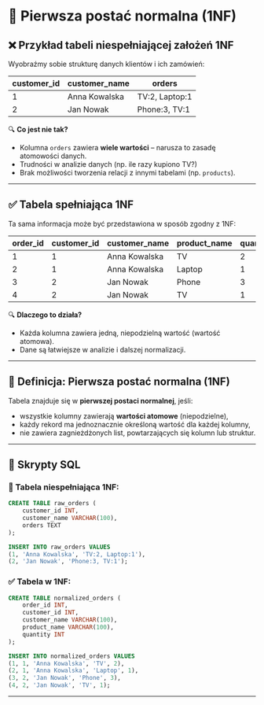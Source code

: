 # 🔹 Pierwsza postać normalna (1NF)

## ❌ Przykład tabeli niespełniającej założeń 1NF

Wyobraźmy sobie strukturę danych klientów i ich zamówień:

| customer_id | customer_name  | orders                        |
|-------------|----------------|-------------------------------|
| 1           | Anna Kowalska  | TV:2, Laptop:1                |
| 2           | Jan Nowak      | Phone:3, TV:1                 |

🔍 **Co jest nie tak?**
- Kolumna `orders` zawiera **wiele wartości** – narusza to zasadę atomowości danych.
- Trudności w analizie danych (np. ile razy kupiono TV?)
- Brak możliwości tworzenia relacji z innymi tabelami (np. `products`).

---

## ✅ Tabela spełniająca 1NF

Ta sama informacja może być przedstawiona w sposób zgodny z 1NF:

| order_id | customer_id | customer_name  | product_name | quantity |
|----------|-------------|----------------|--------------|----------|
| 1        | 1           | Anna Kowalska  | TV           | 2        |
| 2        | 1           | Anna Kowalska  | Laptop       | 1        |
| 3        | 2           | Jan Nowak      | Phone        | 3        |
| 4        | 2           | Jan Nowak      | TV           | 1        |

🔍 **Dlaczego to działa?**
- Każda kolumna zawiera jedną, niepodzielną wartość (wartość atomowa).
- Dane są łatwiejsze w analizie i dalszej normalizacji.

---

## 📖 Definicja: Pierwsza postać normalna (1NF)

Tabela znajduje się w **pierwszej postaci normalnej**, jeśli:

- wszystkie kolumny zawierają **wartości atomowe** (niepodzielne),
- każdy rekord ma jednoznacznie określoną wartość dla każdej kolumny,
- nie zawiera zagnieżdżonych list, powtarzających się kolumn lub struktur.

---

## 🧪 Skrypty SQL

### 🔧 Tabela niespełniająca 1NF:
```sql
CREATE TABLE raw_orders (
    customer_id INT,
    customer_name VARCHAR(100),
    orders TEXT
);

INSERT INTO raw_orders VALUES
(1, 'Anna Kowalska', 'TV:2, Laptop:1'),
(2, 'Jan Nowak', 'Phone:3, TV:1');
```

### ✅ Tabela w 1NF:
```sql
CREATE TABLE normalized_orders (
    order_id INT,
    customer_id INT,
    customer_name VARCHAR(100),
    product_name VARCHAR(100),
    quantity INT
);

INSERT INTO normalized_orders VALUES
(1, 1, 'Anna Kowalska', 'TV', 2),
(2, 1, 'Anna Kowalska', 'Laptop', 1),
(3, 2, 'Jan Nowak', 'Phone', 3),
(4, 2, 'Jan Nowak', 'TV', 1);
```

---

